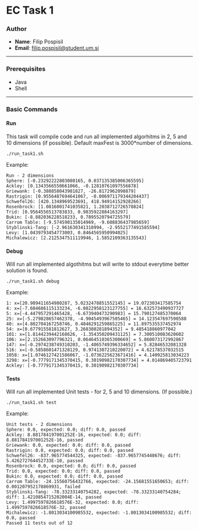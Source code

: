 # EC Task 1

### Author
- **Name**: Filip Pospisil
- **Email**: filip.pospisil@student.um.si

---

### Prerequisites
- Java
- Shell

---

### Basic Commands

#### Run
This task will compile code and run all implemented algorhitms in 2, 5 and 10 dimensions (if possible). Default maxFest is 3000*number of dimensions.  
```shell
./run_task1.sh
```

Example: 
```shell
Run - 2 dimensions
Sphere: [-0.23292222803080165, 0.037135385006365595]
Ackley: [0.1343566550661066, -0.12810761097556878]
Griewank: [-0.388858043981827, -26.8172962098879]
Rastrigin: [0.9556487694641067, -0.006971179344204437]
Schwefel26: [420.1348969523691, 418.94914152928266]
Rosenbrock: [1.0816001741035821, 1.2038712726578824]
Trid: [0.9564556513783833, 0.9835922884163297]
Bukin: [-8.882036228518233, 0.7895520794725579]
Carrom Table: [-9.574590135014969, -9.608836437985659]
Styblinski-Tang: [-2.961630341318994, -2.9552177491585594]
Levy: [1.0439793454773003, 0.8464565950994025]
Michalewicz: [2.2125347511119946, 1.5852109363135543]
```

#### Debug
Will run all implemented algothitms but will write to stdout everytime better solution is found. 
```shell
./run_task1.sh debug
```
Example: 
```shell
1: x=[20.989411654980287, 5.0232478851552145] = 19.072303417585754
4: x=[-7.604686115133234, -6.0822958123127755] = 16.632573490937727
5: x=[-4.447957291465428, -6.673940473290983] = 15.790127485370064
25: x=[-5.279828657462378, -4.9045493967505465] = 14.123547697590588
40: x=[4.802704167258746, 0.4846291259865225] = 11.897535537452974
54: x=[0.677915581812627, 3.268380281894352] = 9.485418860977042
101: x=[1.8144239442168626, -1.354350209431125] = 7.300510083620602
106: x=[2.152663097796321, 0.06464510365300669] = 5.860073172992867
147: x=[-0.2974238749310203, -1.4065749396334652] = 5.82846532081328
516: x=[-0.5858601471328129, 0.9741307210220072] = 4.62178537032515
1058: x=[1.0746127421586067, -1.0736225623671416] = 4.140925813034223
3298: x=[-0.7779171345370415, 0.30190982170307734] = 4.014869405723791
Ackley: [-0.7779171345370415, 0.30190982170307734]
```

#### Tests
Will run all implemented Unit tests - for 2, 5 and 10 dimensions. (If possible.)
```shell
./run_task1.sh test
```
Example: 
```shell
Unit tests - 2 dimensions
Sphere: 0.0, expected: 0.0; diff: 0.0, passed
Ackley: 8.881784197001252E-16, expected: 0.0; diff: 8.881784197001252E-16, passed
Griewank: 0.0, expected: 0.0; diff: 0.0, passed
Rastrigin: 0.0, expected: 0.0; diff: 0.0, passed
Schwefel26: -837.965774544325, expected: -837.9657745448676; diff: 5.426272764452733E-10, passed
Rosenbrock: 0.0, expected: 0.0; diff: 0.0, passed
Trid: 0.0, expected: 0.0; diff: 0.0, passed
Bukin: 0.0, expected: 0.0; diff: 0.0, passed
Carrom Table: -24.15560756432766, expected: -24.15681551650653; diff: 0.001207952178869931, failed
Styblinski-Tang: -78.33233140754282, expected: -78.33233140754284; diff: 1.4210854715202004E-14, passed
Levy: 1.4997597826618576E-32, expected: 0.0; diff: 1.4997597826618576E-32, passed
Michalewicz: -1.8013034100985532, expected: -1.8013034100985532; diff: 0.0, passed
Passed 11 tests out of 12
```